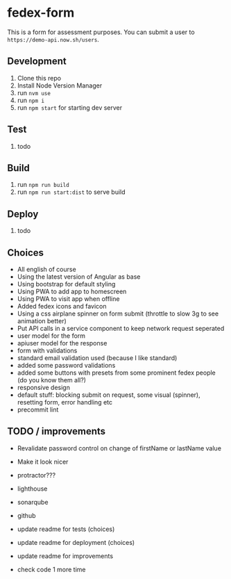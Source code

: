 # fedex-form

This is a form for assessment purposes.
You can submit a user to `https://demo-api.now.sh/users`.


## Development

1. Clone this repo
1. Install Node Version Manager
1. run `nvm use`
1. run `npm i`
1. run `npm start` for starting dev server


## Test

1. todo


## Build

1. run `npm run build`
1. run `npm run start:dist` to serve build


## Deploy

1. todo


## Choices

- All english of course
- Using the latest version of Angular as base
- Using bootstrap for default styling
- Using PWA to add app to homescreen
- Using PWA to visit app when offline
- Added fedex icons and favicon
- Using a css airplane spinner on form submit (throttle to slow 3g to see animation better)
- Put API calls in a service component to keep network request seperated
- user model for the form
- apiuser model for the response
- form with validations
- standard email validation used (because I like standard)
- added some password validations
- added some buttons with presets from some prominent fedex people (do you know them all?)
- responsive design
- default stuff: blocking submit on request, some visual (spinner), resetting form, error handling etc
- precommit lint


## TODO / improvements
- Revalidate password control on change of firstName or lastName value
- Make it look nicer

- protractor???
- lighthouse
- sonarqube
- github
- update readme for tests (choices)
- update readme for deployment (choices)
- update readme for improvements
- check code 1 more time 
